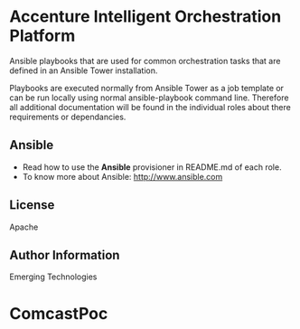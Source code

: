 # Accenture Intelligent Orchestration Platform

Ansible playbooks that are used for common orchestration tasks that are defined in an Ansible Tower installation.

Playbooks are executed normally from Ansible Tower as a job template or can be run locally using normal ansible-playbook command line. Therefore all additional documentation will be found in the individual roles about there requirements or dependancies.

## Ansible
* Read how to use the **Ansible** provisioner in README.md of each role.
* To know more about Ansible: http://www.ansible.com


License
-------

Apache

Author Information
------------------

Emerging Technologies
# ComcastPoc
